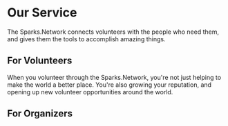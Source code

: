 # Our Service

The Sparks.Network connects volunteers with the people who need them, and gives them the tools to accomplish amazing things.

## For Volunteers

When you volunteer through the Sparks.Network, you're not just helping to make the world a better place.  You're also growing your reputation, and opening up new volunteer opportunities around the world. 

## For Organizers

